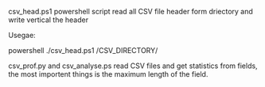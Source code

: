 csv_head.ps1 powershell script read all CSV file header form driectory and write  vertical the header

Usegae:

powershell ./csv_head.ps1 /CSV_DIRECTORY/


csv_prof.py and csv_analyse.ps read CSV files and get statistics from fields, the most importent things is the maximum length of the field.



